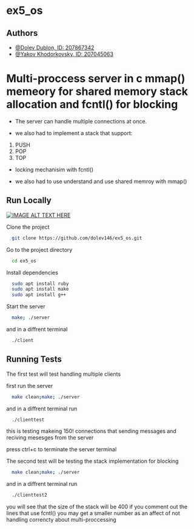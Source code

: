 # ex5_os


## Authors

- [@Dolev Dublon, ID: 207867342](https://www.github.com/dolev146)
- [@Yakov Khodorkovsky, ID: 207045063 ](https://www.github.com/yakov103)

 
# Multi-proccess server in c mmap() memeory for shared memory stack allocation and fcntl() for blocking

* The server can handle multiple connections at once.

* we also had to implement a stack that support: 
1) PUSH <txt>
2) POP
3) TOP

* locking mechanisim with fcntl()

* we also had to use understand and use shared memroy with mmap() 


## Run Locally
 
 [![IMAGE ALT TEXT HERE](https://user-images.githubusercontent.com/62290677/165375827-de78d043-8283-4028-9bac-c79f73192469.png)](https://www.youtube.com/watch?v=uKM5gwQ0zEE)

Clone the project

```bash
  git clone https://github.com/dolev146/ex5_os.git
```

Go to the project directory

```bash
  cd ex5_os
```

Install dependencies

```bash
  sudo apt install ruby
  sudo apt install make
  sudo apt install g++ 
```

Start the server

```bash
  make; ./server
```

and in a diffrent terminal

```bash
  ./client
```



## Running Tests

The first test will test handling multiple clients

first  run the server

```bash
  make clean;make; ./server
```

and in a diffrent terminal run

```bash
  ./clienttest
```

this is testing makeing 150! connections that sending messages and reciving mesesges from the server


press ctrl+c to terminate the server terminal


The second test will be testing the stack implementation for blocking


```bash
  make clean;make; ./server
```

and in a diffrent terminal run

```bash
  ./clienttest2
```

you will see that the size of the stack will be 400 
if you comment out the lines that use fcntl() you may get a smaller number as an affect of not handling correncty about multi-proccessing




  

